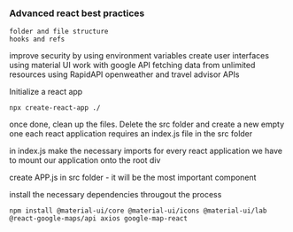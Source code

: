 ### Advanced react best practices
    folder and file structure
    hooks and refs
improve security by using environment variables 
create user interfaces using material UI
work with google API
fetching data from unlimited resources using RapidAPI
    openweather and travel advisor APIs





Initialize a react app

```
npx create-react-app ./
```

once done, clean up the files. Delete the src folder and create a new empty one
each react application requires an index.js file in the src folder

in index.js
make the necessary imports
for every react application we have to mount our application onto the root div

create APP.js in src folder - it will be the most important component

install the necessary dependencies througout the process 
```
npm install @material-ui/core @material-ui/icons @material-ui/lab @react-google-maps/api axios google-map-react

```